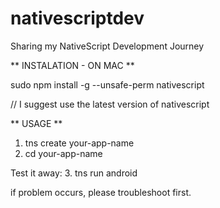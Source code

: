 # nativescriptdev
Sharing my NativeScript Development Journey

** INSTALATION - ON MAC **

sudo npm install -g --unsafe-perm nativescript

// I suggest use the latest version of nativescript

** USAGE **

1. tns create your-app-name
2. cd your-app-name

Test it away:
3. tns run android

if problem occurs, please troubleshoot first.
